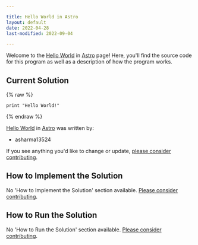 ```yaml
---

title: Hello World in Astro
layout: default
date: 2022-04-28
last-modified: 2022-09-04

---
```


Welcome to the [Hello World](https://sampleprograms.io/projects/hello-world) in [Astro](https://sampleprograms.io/languages/astro) page! Here, you'll find the source code for this program as well as a description of how the program works.

## Current Solution

{% raw %}

```astro
print "Hello World!"
```

{% endraw %}

[Hello World](https://sampleprograms.io/projects/hello-world) in [Astro](https://sampleprograms.io/languages/astro) was written by:

- asharma13524

If you see anything you'd like to change or update, [please consider contributing](https://github.com/TheRenegadeCoder/sample-programs).

## How to Implement the Solution

No 'How to Implement the Solution' section available. [Please consider contributing](https://github.com/TheRenegadeCoder/sample-programs-website).

## How to Run the Solution

No 'How to Run the Solution' section available. [Please consider contributing](https://github.com/TheRenegadeCoder/sample-programs-website).